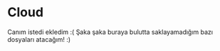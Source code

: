 # Cloud
Canım istedi ekledim :( Şaka şaka buraya bulutta saklayamadığım bazı dosyaları atacağım! :)
